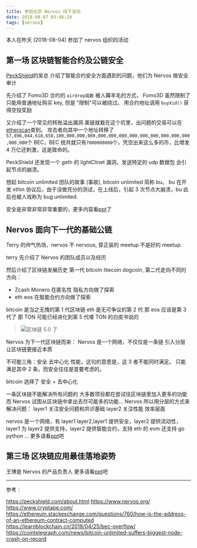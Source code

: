 ```yaml
---
title: 参加北京 Nervos 线下活动
date: 2018-08-07 03:46:29
tags: [nervos]
---
```


本人在昨天 (2018-08-04) 参加了 nervos 组织的活动

## 第一场 区块链智能合约及公链安全

[PeckShield](https://peckshield.com/about.html)的吴总
介绍了智能合约安全方面遇到的问题，他们为 Nervos 做安全审计

先介绍了 Fomo3D 合约的 `airdrop函数` 被人薅羊毛的方式，
 Fomo3D 虽然限制了只能用普通地址购买 key, 但是 "限制"可以被绕过。
用合约地址调用 `buyXid()` 获得空投奖励

又介绍了一个常见的转账溢出漏洞
美链就栽在这个坑里，出问题的交易可以在[etherscan](https://etherscan.io/tx/0xad89ff16fd1ebe3a0a7cf4ed282302c06626c1af33221ebe0d3a470aba4a660f)查到。
攻击者向其中一个地址转移了` 57,896,044,618,658,100,000,000,000,000,000,000,000,000,000,000,000,000,000,000`个 BEC，BEC 统共就只有`7000000000`个，凭空出来这么多的币，比增发 4 万亿还刺激，这是致命的。

PeckShield 还发现一个 geth 的 lightClinet 漏洞，发送特定的 udp 数据包 会引起节点的崩溃。

想起 bitcoin unlimited 团队的故事 (事故), bitcoin unlimited 简称 bu。
bu 在开发 xthin 协议后，由于没做充分的测试，在上线后，引起 3 次节点大崩溃，bu 此后也被人戏称为 bug unlimited.

安全是非常非常非常重要的，更多内容看[ppt](https://myslide.cn/slides/9197)了

## Nervos 面向下一代的基础公链

Terry 的帅气热场，nervos 不 nervous, 穿正装的 meetup 不是好的 meetup.

terry 先介绍了 Nervos 的团队成员以及经历

然后介绍了区块链发展历史
第一代 bitcoin litecoin dogcoin, 第二代走向不同的方向：
- Zcash Monero 在匿名性 隐私方向做了探索
- eth eos 在智能合约方向做了探索

bitcoin 是当之无愧的第 1 代区块链
eth 是无可争议的第 2 代
那 eos 应该是第 3 代了
那 TON 可能已经进化到第 5 代喽 TON 的白皮书说的

>![区块链 5.0 了](https://upload-images.jianshu.io/upload_images/47789-1194db6df4647751.png?imageMogr2/auto-orient/strip%7CimageView2/2/w/1240)

Nervos 为下一代区块链而来：
Nervos 是一个网络，不仅仅是一条链
引入分层
让区块链更接近本质

不可能三角：安全 去中心化 性能，这句的意思是，这 3 者不能同时满足。
只能满足其中 2 条，而安全往往是首要考虑的。

bitcoin 选择了 安全 + 去中心化

一条区块链不能解决所有问题的 大多数项目都在尝试往区块链里加入更多的功能 而 Nervos 试图从区块链中拿出去尽可能多的功能…
Nervos 所以用分层的方式来解决问题：
layer1 关注安全问题和共识基础
layer2 关注性能 效率层面

nervos 是一个网络，有 layer1 layer2,layer1 提供安全，layer2 提供流动性，layer1 为 layer2 提供支持，layer2 提供智能合约，支持 eth 的 evm
还支持 go python ...
更多请看[ppt](https://myslide.cn/slides/9198)吧

## 第三场 区块链应用最佳落地姿势

王博是 Nervos 的产品负责人
更多请看[ppt](https://myslide.cn/slides/9200)吧

---

参考：

https://peckshield.com/about.html
https://www.nervos.org/
https://www.cryptape.com/
https://ethereum.stackexchange.com/questions/760/how-is-the-address-of-an-ethereum-contract-computed
https://learnblockchain.cn/2018/04/25/bec-overflow/
https://cointelegraph.com/news/bitcoin-unlimited-suffers-biggest-node-crash-on-record